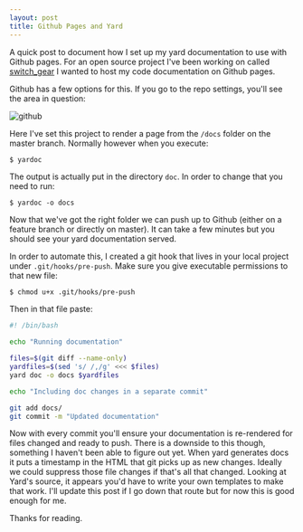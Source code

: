```yaml
---
layout: post
title: Github Pages and Yard
---
```


A quick post to document how I set up my yard documentation to use with Github pages.  For an open source project I've been working on called [switch_gear](https://github.com/allcentury/switch_gear) I wanted to host my code documentation on Github pages.

Github has a few options for this.  If you go to the repo settings, you'll see the area in question:

![github](https://s30.postimg.org/fk8fyl6k1/Screen_Shot_2017-05-25_at_3.08.22_PM.png)

Here I've set this project to render a page from the `/docs` folder on the master branch.  Normally however when you execute:

```shell
$ yardoc
```

The output is actually put in the directory `doc`.  In order to change that you need to run:

```shell
$ yardoc -o docs
```

Now that we've got the right folder we can push up to Github (either on a feature branch or directly on master).  It can take a few minutes but you should see your yard documentation served.

In order to automate this, I created a git hook that lives in your local project under `.git/hooks/pre-push`. Make sure you give executable permissions to that new file:

```sh
$ chmod u+x .git/hooks/pre-push
```

Then in that file paste:

```sh
#! /bin/bash

echo "Running documentation"

files=$(git diff --name-only)
yardfiles=$(sed 's/ /,/g' <<< $files)
yard doc -o docs $yardfiles

echo "Including doc changes in a separate commit"

git add docs/
git commit -m "Updated documentation"
```

Now with every commit you'll ensure your documentation is re-rendered for files changed and ready to push.  There is a downside to this though, something I haven't been able to figure out yet.  When yard generates docs it puts a timestamp in the HTML that git picks up as new changes.  Ideally we could suppress those file changes if that's all that changed.  Looking at Yard's source, it appears you'd have to write your own templates to make that work.  I'll update this post if I go down that route but for now this is good enough for me.

Thanks for reading.
